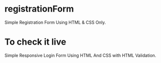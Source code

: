 # registrationForm
Simple Registration Form Using HTML &amp; CSS Only.

# To check it live
Simple Responsive Login Form Using HTML And CSS with HTML Validation.
